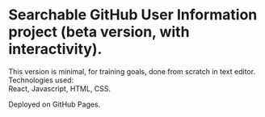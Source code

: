 # Searchable GitHub User Information project (beta version, with interactivity).
This version is minimal, for training goals, done from scratch in text editor.  
Technologies used:  
React, Javascript, HTML, CSS.

Deployed on GitHub Pages.
